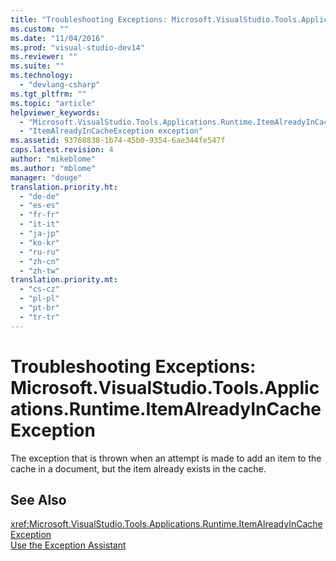 ```yaml
---
title: "Troubleshooting Exceptions: Microsoft.VisualStudio.Tools.Applications.Runtime.ItemAlreadyInCacheException | Microsoft Docs"
ms.custom: ""
ms.date: "11/04/2016"
ms.prod: "visual-studio-dev14"
ms.reviewer: ""
ms.suite: ""
ms.technology: 
  - "devlang-csharp"
ms.tgt_pltfrm: ""
ms.topic: "article"
helpviewer_keywords: 
  - "Microsoft.VisualStudio.Tools.Applications.Runtime.ItemAlreadyInCacheException exception"
  - "ItemAlreadyInCacheException exception"
ms.assetid: 93768838-1b74-45b0-9354-6ae344fe547f
caps.latest.revision: 4
author: "mikeblome"
ms.author: "mblome"
manager: "douge"
translation.priority.ht: 
  - "de-de"
  - "es-es"
  - "fr-fr"
  - "it-it"
  - "ja-jp"
  - "ko-kr"
  - "ru-ru"
  - "zh-cn"
  - "zh-tw"
translation.priority.mt: 
  - "cs-cz"
  - "pl-pl"
  - "pt-br"
  - "tr-tr"
---
```

# Troubleshooting Exceptions: Microsoft.VisualStudio.Tools.Applications.Runtime.ItemAlreadyInCacheException
The exception that is thrown when an attempt is made to add an item to the cache in a document, but the item already exists in the cache.  
  
## See Also  
 <xref:Microsoft.VisualStudio.Tools.Applications.Runtime.ItemAlreadyInCacheException>   
 [Use the Exception Assistant](../Topic/How%20to:%20Use%20the%20Exception%20Assistant.md)